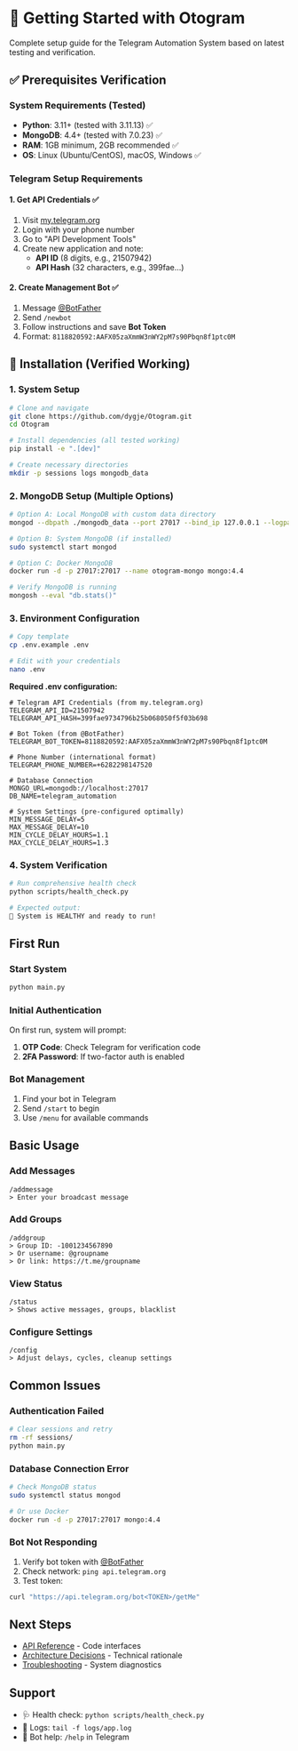 # 🚀 Getting Started with Otogram

Complete setup guide for the Telegram Automation System based on latest testing and verification.

## ✅ Prerequisites Verification

### System Requirements (Tested)
- **Python**: 3.11+ (tested with 3.11.13) ✅
- **MongoDB**: 4.4+ (tested with 7.0.23) ✅
- **RAM**: 1GB minimum, 2GB recommended ✅
- **OS**: Linux (Ubuntu/CentOS), macOS, Windows ✅

### Telegram Setup Requirements

#### 1. Get API Credentials ✅
1. Visit [my.telegram.org](https://my.telegram.org)
2. Login with your phone number
3. Go to "API Development Tools"
4. Create new application and note:
   - **API ID** (8 digits, e.g., 21507942)
   - **API Hash** (32 characters, e.g., 399fae...)

#### 2. Create Management Bot ✅
1. Message [@BotFather](https://t.me/BotFather)
2. Send `/newbot`
3. Follow instructions and save **Bot Token**
4. Format: `8118820592:AAFX05zaXmmW3nWY2pM7s90Pbqn8f1ptc0M`

## 🔧 Installation (Verified Working)

### 1. System Setup
```bash
# Clone and navigate
git clone https://github.com/dygje/Otogram.git
cd Otogram

# Install dependencies (all tested working)
pip install -e ".[dev]"

# Create necessary directories
mkdir -p sessions logs mongodb_data
```

### 2. MongoDB Setup (Multiple Options)
```bash
# Option A: Local MongoDB with custom data directory
mongod --dbpath ./mongodb_data --port 27017 --bind_ip 127.0.0.1 --logpath ./logs/mongodb.log &

# Option B: System MongoDB (if installed)
sudo systemctl start mongod

# Option C: Docker MongoDB
docker run -d -p 27017:27017 --name otogram-mongo mongo:4.4

# Verify MongoDB is running
mongosh --eval "db.stats()"
```

### 3. Environment Configuration
```bash
# Copy template
cp .env.example .env

# Edit with your credentials
nano .env
```

**Required .env configuration:**
```env
# Telegram API Credentials (from my.telegram.org)
TELEGRAM_API_ID=21507942
TELEGRAM_API_HASH=399fae9734796b25b068050f5f03b698

# Bot Token (from @BotFather)
TELEGRAM_BOT_TOKEN=8118820592:AAFX05zaXmmW3nWY2pM7s90Pbqn8f1ptc0M

# Phone Number (international format)
TELEGRAM_PHONE_NUMBER=+6282298147520

# Database Connection
MONGO_URL=mongodb://localhost:27017
DB_NAME=telegram_automation

# System Settings (pre-configured optimally)
MIN_MESSAGE_DELAY=5
MAX_MESSAGE_DELAY=10
MIN_CYCLE_DELAY_HOURS=1.1
MAX_CYCLE_DELAY_HOURS=1.3
```

### 4. System Verification
```bash
# Run comprehensive health check
python scripts/health_check.py

# Expected output:
🎉 System is HEALTHY and ready to run!
```

## First Run

### Start System
```bash
python main.py
```

### Initial Authentication
On first run, system will prompt:
1. **OTP Code**: Check Telegram for verification code
2. **2FA Password**: If two-factor auth is enabled

### Bot Management
1. Find your bot in Telegram
2. Send `/start` to begin
3. Use `/menu` for available commands

## Basic Usage

### Add Messages
```
/addmessage
> Enter your broadcast message
```

### Add Groups  
```
/addgroup
> Group ID: -1001234567890
> Or username: @groupname
> Or link: https://t.me/groupname
```

### View Status
```
/status
> Shows active messages, groups, blacklist
```

### Configure Settings
```
/config
> Adjust delays, cycles, cleanup settings
```

## Common Issues

### Authentication Failed
```bash
# Clear sessions and retry
rm -rf sessions/
python main.py
```

### Database Connection Error
```bash
# Check MongoDB status
sudo systemctl status mongod

# Or use Docker
docker run -d -p 27017:27017 mongo:4.4
```

### Bot Not Responding
1. Verify bot token with [@BotFather](https://t.me/BotFather)
2. Check network: `ping api.telegram.org`
3. Test token:
```bash
curl "https://api.telegram.org/bot<TOKEN>/getMe"
```

## Next Steps

- [API Reference](../docs/API.md) - Code interfaces
- [Architecture Decisions](../docs/decisions/) - Technical rationale
- [Troubleshooting](../scripts/health_check.py) - System diagnostics

## Support

- 🩺 Health check: `python scripts/health_check.py`
- 📝 Logs: `tail -f logs/app.log`
- 🤖 Bot help: `/help` in Telegram
